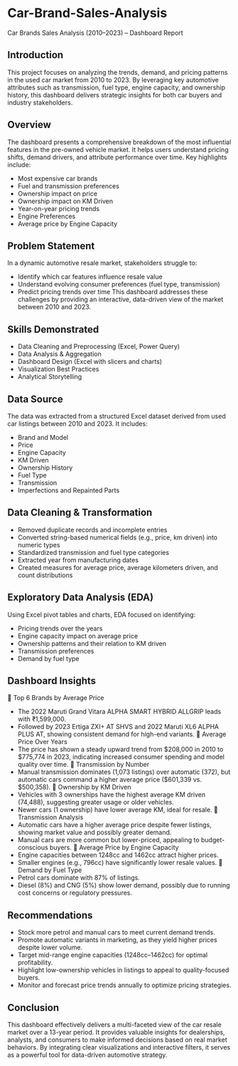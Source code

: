 # Car-Brand-Sales-Analysis
Car Brands Sales Analysis (2010–2023) – Dashboard Report
## Introduction
This project focuses on analyzing the trends, demand, and pricing patterns in the used car market from 2010 to 2023. By leveraging key automotive attributes such as transmission, fuel type, engine capacity, and ownership history, this dashboard delivers strategic insights for both car buyers and industry stakeholders.

## Overview
The dashboard presents a comprehensive breakdown of the most influential features in the pre-owned vehicle market. It helps users understand pricing shifts, demand drivers, and attribute performance over time.
Key highlights include:
-	Most expensive car brands
-	Fuel and transmission preferences
-	Ownership impact on price
-	Ownership impact on KM Driven
-	Year-on-year pricing trends
-	Engine Preferences
-	Average price by Engine Capacity

## Problem Statement
In a dynamic automotive resale market, stakeholders struggle to:
-	Identify which car features influence resale value
-	Understand evolving consumer preferences (fuel type, transmission)
-	Predict pricing trends over time
This dashboard addresses these challenges by providing an interactive, data-driven view of the market between 2010 and 2023.

## Skills Demonstrated
-	Data Cleaning and Preprocessing (Excel, Power Query)
-	Data Analysis & Aggregation
-	Dashboard Design (Excel with slicers and charts)
-	Visualization Best Practices
-	Analytical Storytelling

## Data Source
The data was extracted from a structured Excel dataset derived from used car listings between 2010 and 2023. It includes:
-	Brand and Model
-	Price
-	Engine Capacity
-	KM Driven
-	Ownership History
-	Fuel Type
-	Transmission
-	Imperfections and Repainted Parts

## Data Cleaning & Transformation
-	Removed duplicate records and incomplete entries
-	Converted string-based numerical fields (e.g., price, km driven) into numeric types
-	Standardized transmission and fuel type categories
-	Extracted year from manufacturing dates
-	Created measures for average price, average kilometers driven, and count distributions

## Exploratory Data Analysis (EDA)
Using Excel pivot tables and charts, EDA focused on identifying:
- Pricing trends over the years
- Engine capacity impact on average price
- Ownership patterns and their relation to KM driven
- Transmission preferences
- Demand by fuel type

## Dashboard Insights
🔹 Top 6 Brands by Average Price
- The 2022 Maruti Grand Vitara ALPHA SMART HYBRID ALLGRIP leads with ₹1,599,000.
- Followed by 2023 Ertiga ZXI+ AT SHVS and 2022 Maruti XL6 ALPHA PLUS AT, showing consistent demand for high-end variants.
🔹 Average Price Over Years
- The price has shown a steady upward trend from $208,000 in 2010 to $775,774 in 2023, indicating increased consumer spending and model quality over time.
🔹 Transmission by Number
- Manual transmission dominates (1,073 listings) over automatic (372), but automatic cars command a higher average price ($601,339 vs. $500,358).
🔹 Ownership by KM Driven
- Vehicles with 3 ownerships have the highest average KM driven (74,488), suggesting greater usage or older vehicles.
- Newer cars (1 ownership) have lower average KM, ideal for resale.
🔹 Transmission Analysis
- Automatic cars have a higher average price despite fewer listings, showing market value and possibly greater demand.
- Manual cars are more common but lower-priced, appealing to budget-conscious buyers.
🔹 Average Price by Engine Capacity
- Engine capacities between 1248cc and 1462cc attract higher prices.
- Smaller engines (e.g., 796cc) have significantly lower resale values.
🔹 Demand by Fuel Type
- Petrol cars dominate with 87% of listings.
- Diesel (8%) and CNG (5%) show lower demand, possibly due to running cost concerns or regulatory pressures.

## Recommendations
- Stock more petrol and manual cars to meet current demand trends.
- Promote automatic variants in marketing, as they yield higher prices despite lower volume.
- Target mid-range engine capacities (1248cc–1462cc) for optimal profitability.
- Highlight low-ownership vehicles in listings to appeal to quality-focused buyers.
- Monitor and forecast price trends annually to optimize pricing strategies.

## Conclusion
This dashboard effectively delivers a multi-faceted view of the car resale market over a 13-year period. It provides valuable insights for dealerships, analysts, and consumers to make informed decisions based on real market behaviors. By integrating clear visualizations and interactive filters, it serves as a powerful tool for data-driven automotive strategy.
